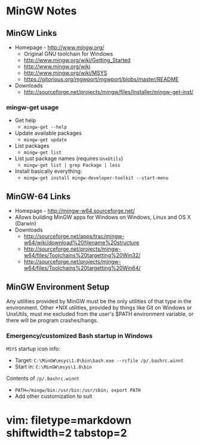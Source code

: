 # MinGW Notes #

## MinGW Links ##
- Homepage - http://www.mingw.org/
  - Original GNU toolchain for Windows
  - http://www.mingw.org/wiki/Getting_Started
  - http://www.mingw.org/wiki
  - http://www.mingw.org/wiki/MSYS
  - https://gitorious.org/mgwport/mgwport/blobs/master/README
- Downloads
  - http://sourceforge.net/projects/mingw/files/Installer/mingw-get-inst/

### mingw-get usage ###
- Get help
  - `mingw-get --help`
- Update available packages
  - `mingw-get update`
- List packages
  - `mingw-get list`
- List just package names (requires `UnxUtils`)
  - `mingw-get list | grep Package | less`
- Install basically everything:
  - `mingw-get install mingw-developer-toolkit --start-menu`

## MinGW-64 Links ##
- Homepage - http://mingw-w64.sourceforge.net/
- Allows building MinGW apps for Windows on Windows, Linux and OS X (Darwin)
- Downloads
  - http://sourceforge.net/apps/trac/mingw-w64/wiki/download%20filename%20structure
  - http://sourceforge.net/projects/mingw-w64/files/Toolchains%20targetting%20Win32/
  - http://sourceforge.net/projects/mingw-w64/files/Toolchains%20targetting%20Win64/

## MinGW Environment Setup ##
Any utilities provided by MinGW must be the only utilities of that type in the
environment.  Other \*NIX utilities, provided by things like Git on Windows or
UnxUtils, must me excluded from the user's $PATH environment variable, or
there will be program crashes/hangs.

### Emergency/customized Bash startup in Windows ###
`MSYS` startup icon info:
- Target: `C:\MinGW\msys\1.0\bin\bash.exe --rcfile /p/.bashrc.winnt`
- Start in: `C:\MinGW\msys\1.0\bin`

Contents of `/p/.bashrc.winnt`
- `PATH=/mingw/bin:/usr/bin:/usr/sbin; export PATH`
- Add other customization to suit

# vim: filetype=markdown shiftwidth=2 tabstop=2
